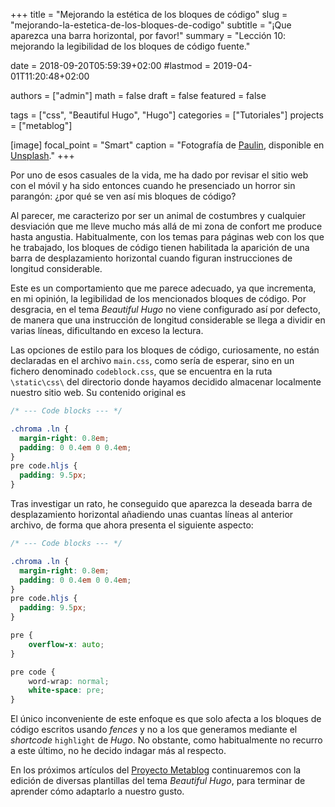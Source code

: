 +++
title = "Mejorando la estética de los bloques de código"
slug  = "mejorando-la-estetica-de-los-bloques-de-codigo"
subtitle = "¡Que aparezca una barra horizontal, por favor!"
summary  = "Lección 10: mejorando la legibilidad de los bloques de código fuente."

date     = 2018-09-20T05:59:39+02:00
#lastmod = 2019-04-01T11:20:48+02:00

authors  = ["admin"]
math     = false
draft    = false
featured = false

tags       = ["css", "Beautiful Hugo", "Hugo"]
categories = ["Tutoriales"]
projects   = ["metablog"]

[image]
  focal_point = "Smart"
  caption     = "Fotografía de [Paulin](https://unsplash.com/@hautrisque), disponible en [Unsplash](https://unsplash.com/photos/7Arx1c_L8Ac)."
+++

Por uno de esos casuales de la vida, me ha dado por revisar el sitio web con el móvil y ha sido entonces cuando he presenciado un horror sin parangón: ¿por qué se ven así mis bloques de código?

Al parecer, me caracterizo por ser un animal de costumbres y cualquier desviación que me lleve mucho más allá de mi zona de confort me produce hasta angustia. Habitualmente, con los temas para páginas web con los que he trabajado, los bloques de código tienen habilitada la aparición de una barra de desplazamiento horizontal cuando figuran instrucciones de longitud considerable.

Este es un comportamiento que me parece adecuado, ya que incrementa, en mi opinión, la legibilidad de los mencionados bloques de código. Por desgracia, en el tema *Beautiful Hugo* no viene configurado así por defecto, de manera que una instrucción de longitud considerable se llega a dividir en varias líneas, dificultando en exceso la lectura.

Las opciones de estilo para los bloques de código, curiosamente, no están declaradas en el archivo `main.css`, como sería de esperar, sino en un fichero denominado `codeblock.css`, que se encuentra en la ruta `\static\css\` del directorio donde hayamos decidido almacenar localmente nuestro sitio web. Su contenido original es

```css
/* --- Code blocks --- */

.chroma .ln { 
  margin-right: 0.8em; 
  padding: 0 0.4em 0 0.4em; 
}
pre code.hljs {
  padding: 9.5px;
}
```

Tras investigar un rato, he conseguido que aparezca la deseada barra de desplazamiento horizontal añadiendo unas cuantas líneas al anterior archivo, de forma que ahora presenta el siguiente aspecto:

```css
/* --- Code blocks --- */

.chroma .ln { 
  margin-right: 0.8em; 
  padding: 0 0.4em 0 0.4em; 
}
pre code.hljs {
  padding: 9.5px;
}

pre {
    overflow-x: auto;
}

pre code {
    word-wrap: normal;
    white-space: pre;
}
```

El único inconveniente de este enfoque es que solo afecta a los bloques de código escritos usando *fences* y no a los que generamos mediante el *shortcode* `highlight` de *Hugo*. No obstante, como habitualmente no recurro a este último, no he decido indagar más al respecto.

En los próximos artículos del [Proyecto Metablog](/proyecto/metablog/) continuaremos con la edición de diversas plantillas del tema *Beautiful Hugo*, para terminar de aprender cómo adaptarlo a nuestro gusto.
